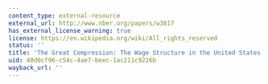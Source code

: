 ```yaml
---
content_type: external-resource
external_url: http://www.nber.org/papers/w3817
has_external_license_warning: true
license: https://en.wikipedia.org/wiki/All_rights_reserved
status: ''
title: 'The Great Compression: The Wage Structure in the United States at Mid-century'
uid: 40d0cf96-c54c-4ae7-beec-1ac211c9226b
wayback_url: ''
---
```


